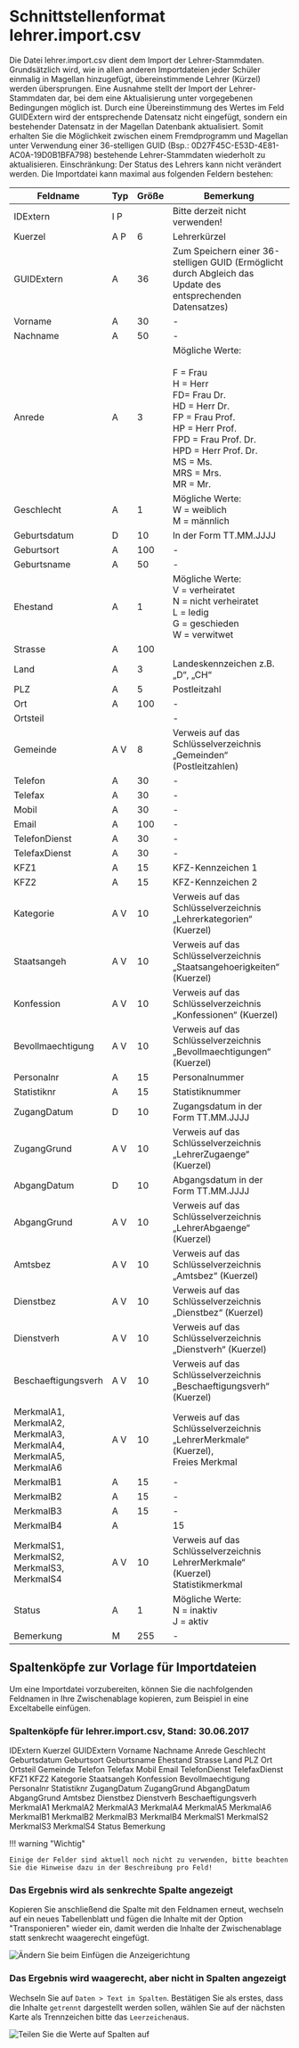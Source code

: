# Schnittstellenformat lehrer.import.csv

Die Datei lehrer.import.csv dient dem Import der Lehrer-Stammdaten. Grundsätzlich wird, wie in allen anderen Importdateien jeder Schüler einmalig in Magellan hinzugefügt, übereinstimmende Lehrer (Kürzel) werden übersprungen.
Eine Ausnahme stellt der Import der Lehrer-Stammdaten dar, bei dem eine Aktualisierung unter vorgegebenen Bedingungen möglich ist.
Durch eine Übereinstimmung des Wertes im Feld GUIDExtern wird der entsprechende Datensatz nicht eingefügt, sondern ein bestehender Datensatz in der Magellan Datenbank aktualisiert.
Somit erhalten Sie die Möglichkeit zwischen einem Fremdprogramm und Magellan unter Verwendung einer 36-stelligen GUID (Bsp.: 0D27F45C-E53D-4E81-AC0A-19D0B1BFA798) bestehende Lehrer-Stammdaten wiederholt zu aktualisieren.
Einschränkung: Der Status des Lehrers kann nicht verändert werden.
Die Importdatei kann maximal aus folgenden Feldern bestehen:

Feldname| Typ| Größe| Bemerkung
--|--|--|--
IDExtern |I P | |Bitte derzeit nicht verwenden!
Kuerzel |A P |6| Lehrerkürzel
GUIDExtern |A| 36 |Zum Speichern einer 36-stelligen GUID (Ermöglicht durch Abgleich das Update des entsprechenden Datensatzes)
Vorname| A| 30| -
Nachname |A| 50| -
Anrede| A |3 |Mögliche Werte:<br/><br/>F = Frau<br/>H = Herr<br/>FD= Frau Dr.<br/>HD = Herr Dr.<br/>FP = Frau Prof.<br/>HP = Herr Prof.<br/>FPD = Frau Prof. Dr.<br/>HPD = Herr Prof. Dr.<br/>MS = Ms.<br/>MRS = Mrs.<br/>MR = Mr.
Geschlecht| A |1| Mögliche Werte:<br/>W = weiblich<br/>M = männlich
Geburtsdatum |D |10| In der Form TT.MM.JJJJ
Geburtsort |A| 100 |-
Geburtsname |A |50|-
Ehestand |A| 1 |Mögliche Werte:<br/>V = verheiratet<br/>N = nicht verheiratet<br/>L = ledig<br/>G = geschieden<br/>W = verwitwet
Strasse| A| 100|
Land |A |3 |Landeskennzeichen z.B. „D“, „CH“
PLZ| A| 5| Postleitzahl
Ort |A |100| -
Ortsteil|||  -
Gemeinde |A V |8| Verweis auf das Schlüsselverzeichnis „Gemeinden“ (Postleitzahlen)
Telefon| A |30| -
Telefax| A |30 |-
Mobil |A |30 |-
Email |A |100 |-
TelefonDienst |A| 30 |-
TelefaxDienst| A |30| -
KFZ1| A| 15 |KFZ-Kennzeichen 1
KFZ2| A| 15 |KFZ-Kennzeichen 2
Kategorie |A V| 10| Verweis auf das Schlüsselverzeichnis „Lehrerkategorien“ (Kuerzel)
Staatsangeh |A V |10| Verweis auf das Schlüsselverzeichnis „Staatsangehoerigkeiten“ (Kuerzel)
Konfession |A V| 10 |Verweis auf das Schlüsselverzeichnis „Konfessionen“ (Kuerzel)
Bevollmaechtigung| A V| 10| Verweis auf das Schlüsselverzeichnis „Bevollmaechtigungen“ (Kuerzel)
Personalnr |A |15 |Personalnummer
Statistiknr| A |15 |Statistiknummer
ZugangDatum |D |10 |Zugangsdatum in der Form TT.MM.JJJJ
ZugangGrund |A V |10| Verweis auf das Schlüsselverzeichnis „LehrerZugaenge“ (Kuerzel)
AbgangDatum |D |10| Abgangsdatum in der Form TT.MM.JJJJ
AbgangGrund |A V |10| Verweis auf das Schlüsselverzeichnis „LehrerAbgaenge“ (Kuerzel)
Amtsbez| A V |10| Verweis auf das Schlüsselverzeichnis „Amtsbez“ (Kuerzel)
Dienstbez| A V |10 |Verweis auf das Schlüsselverzeichnis „Dienstbez“ (Kuerzel)
Dienstverh |A V |10 |Verweis auf das Schlüsselverzeichnis „Dienstverh“ (Kuerzel)
Beschaeftigungsverh |A V |10 |Verweis auf das Schlüsselverzeichnis „Beschaeftigungsverh“ (Kuerzel)
MerkmalA1,<br/>MerkmalA2,<br/>MerkmalA3,<br/>MerkmalA4,<br/>MerkmalA5,<br/>MerkmalA6 |A V |10| Verweis auf das Schlüsselverzeichnis „LehrerMerkmale“ (Kuerzel), <br/>Freies Merkmal
MerkmalB1| A| 15| -
MerkmalB2| A| 15| -
MerkmalB3| A| 15| -
MerkmalB4| A| |15| -
MerkmalS1,<br/>MerkmalS2,<br/>MerkmalS3,<br/>MerkmalS4| A V |10 |Verweis auf das Schlüsselverzeichnis LehrerMerkmale“ (Kuerzel)<br/>Statistikmerkmal
Status| A |1| Mögliche Werte:<br/>N = inaktiv<br/>J = aktiv
Bemerkung |M| 255 |-

## Spaltenköpfe zur Vorlage für Importdateien

Um eine Importdatei vorzubereiten, können Sie die nachfolgenden Feldnamen in Ihre Zwischenablage kopieren, zum Beispiel in eine Exceltabelle einfügen.

### Spaltenköpfe für lehrer.import.csv, Stand: 30.06.2017

IDExtern
Kuerzel
GUIDExtern
Vorname
Nachname
Anrede
Geschlecht
Geburtsdatum
Geburtsort
Geburtsname
Ehestand
Strasse
Land
PLZ
Ort
Ortsteil
Gemeinde
Telefon
Telefax
Mobil
Email
TelefonDienst
TelefaxDienst
KFZ1
KFZ2
Kategorie
Staatsangeh
Konfession
Bevollmaechtigung
Personalnr
Statistiknr
ZugangDatum
ZugangGrund
AbgangDatum
AbgangGrund
Amtsbez
Dienstbez
Dienstverh
Beschaeftigungsverh
MerkmalA1
MerkmalA2
MerkmalA3
MerkmalA4
MerkmalA5
MerkmalA6
MerkmalB1
MerkmalB2
MerkmalB3
MerkmalB4
MerkmalS1
MerkmalS2
MerkmalS3
MerkmalS4
Status
Bemerkung

!!! warning "Wichtig"

    Einige der Felder sind aktuell noch nicht zu verwenden, bitte beachten Sie die Hinweise dazu in der Beschreibung pro Feld!

### Das Ergebnis wird als senkrechte Spalte angezeigt

Kopieren Sie anschließend die Spalte mit den Feldnamen erneut, wechseln auf ein neues Tabellenblatt und fügen die Inhalte mit der Option "Transponieren" wieder ein, damit werden die Inhalte der Zwischenablage statt senkrecht waagerecht eingefügt.

![Ändern Sie beim Einfügen die Anzeigerichtung](/assets/images/importe/magimp-8.png)

### Das Ergebnis wird waagerecht, aber nicht in Spalten angezeigt

Wechseln Sie auf `Daten > Text in Spalten`. Bestätigen Sie als erstes, dass die Inhalte `getrennt` dargestellt werden sollen, wählen Sie auf der nächsten Karte als Trennzeichen bitte das ``Leerzeichen``aus.

![Teilen Sie die Werte auf Spalten auf](/assets/images/importe/magimp-9.png)
